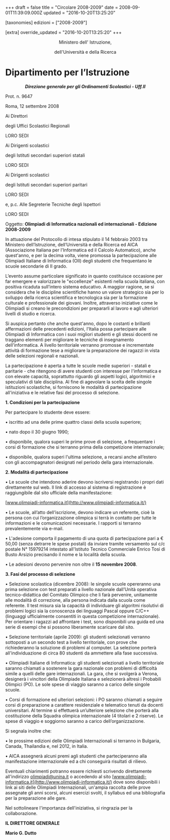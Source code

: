 +++
draft = false
title = "Circolare 2008-2009"
date = 2008-09-01T11:39:09.000Z
updated = "2016-10-20T13:25:20"

[taxonomies]
edizioni = ["2008-2009"]

[extra]
override_updated = "2016-10-20T13:25:20"
+++
<div style="text-align: center;">

Ministero dell' Istruzione,

</div>

<div style="text-align: center;">

dell'Università e della Ricerca

</div>

# Dipartimento per l’Istruzione

<div style="text-align: center;">

**_Direzione generale per gli Ordinamenti Scolastici - Uff.II_**

</div>

Prot. n. 9647

Roma, 12 settembre 2008

Ai Direttori

degli Uffici Scolastici Regionali

LORO SEDI

Ai Dirigenti scolastici

degli Istituti secondari superiori statali

LORO SEDI

Ai Dirigenti scolastici

degli Istituti secondari superiori paritari

LORO SEDI

e, p.c. Alle Segreterie Tecniche degli Ispettori

LORO SEDI

Oggetto: **Olimpiadi di Informatica nazionali ed internazionali - Edizione 2008-2009**

In attuazione del Protocollo di intesa stipulato il 14 febbraio 2003 tra Ministero dell’Istruzione, dell’Università e della Ricerca ed AICA (Associazione Italiana per l'Informatica ed il Calcolo Automatico), anche quest'anno, e per la decima volta, viene promossa la partecipazione alle Olimpiadi Italiane di Informatica (OII) degli studenti che frequentano le scuole secondarie di II grado.

L’evento assume particolare significato in quanto costituisce occasione per far emergere e valorizzare le "eccellenze" esistenti nella scuola italiana, con positiva ricaduta sull’intero sistema educativo. A maggior ragione, se si considera che le discipline scientifiche hanno un valore strategico sia per lo sviluppo della ricerca scientifica e tecnologica sia per la formazione culturale e professionale dei giovani. Inoltre, attraverso iniziative come le Olimpiadi si creano le precondizioni per prepararli al lavoro e agli ulteriori livelli di studio e ricerca.

Si auspica pertanto che anche quest'anno, dopo le costanti e brillanti affermazioni delle precedenti edizioni, l'Italia possa partecipare alle Olimpiadi di Informatica con i suoi migliori studenti e gli stessi docenti ne traggano elementi per migliorare le tecniche di insegnamento dell’informatica. A livello territoriale verranno promosse e incrementate attività di formazione tese a migliorare la preparazione dei ragazzi in vista delle selezioni regionali e nazionali.

La partecipazione è aperta a tutte le scuole medie superiori - statali e paritarie - che ritengono di avere studenti con interesse per l'informatica e con elevate capacità, soprattutto riguardo gli aspetti logici, algoritmici e speculativi di tale disciplina. Al fine di agevolare la scelta delle singole istituzioni scolastiche, si forniscono le modalità di partecipazione all'iniziativa e le relative fasi del processo di selezione.

**1. Condizioni per la partecipazione**

Per partecipare lo studente deve essere:

• iscritto ad una delle prime quattro classi della scuola superiore;

• nato dopo il 30 giugno 1990;

• disponibile, qualora superi le prime prove di selezione, a frequentare i corsi di formazione che si terranno prima della competizione internazionale;

• disponibile, qualora superi l'ultima selezione, a recarsi anche all’estero con gli accompagnatori designati nel periodo della gara internazionale.

**2. Modalità di partecipazione**

• Le scuole che intendono aderire devono iscriversi registrando i propri dati direttamente sul web. Il link di accesso al sistema di registrazione è raggiungibile dal sito ufficiale della manifestazione:

[www.olimpiadi-informatica.it](http://www.olimpiadi-informatica.it/)

• Le scuole, all’atto dell’iscrizione, devono indicare un referente, cioè la persona con cui l’organizzazione olimpica si terrà in contatto per tutte le informazioni e le comunicazioni necessarie. I rapporti si terranno prevalentemente via e-mail.

• L'adesione comporta il pagamento di una quota di partecipazione pari a € 50,00 (senza detrarre le spese postali) da inviare tramite versamento sul c/c postale N° 15979214 intestato all'Istituto Tecnico Commerciale Enrico Tosi di Busto Arsizio precisando il nome e la località della scuola.

• Le adesioni devono pervenire non oltre il **15 novembre 2008**.

**3. Fasi del processo di selezione**

• Selezione scolastica (dicembre 2008): le singole scuole opereranno una prima selezione con test preparati a livello nazionale dall’Unità operativa tecnico-didattica del Comitato Olimpico che li farà pervenire, unitamente alle modalità di correzione, alla persona indicata dalla scuola come referente. Il test misura sia la capacità di individuare gli algoritmi risolutivi di problemi logici sia la conoscenza dei linguaggi Pascal oppure C/C++ (linguaggi ufficialmente consentiti in questa competizione internazionale). Per orientare i ragazzi ad affrontare i test, sono disponibili una guida ed una serie di esempi che si possono liberamente scaricare dal sito.

• Selezione territoriale (aprile 2009): gli studenti selezionati verranno sottoposti a un secondo test a livello territoriale, con prove che richiederanno la soluzione di problemi al computer. La selezione porterà all'individuazione di circa 80 studenti da ammettere alla fase successiva.

• Olimpiadi Italiane di Informatica: gli studenti selezionati a livello territoriale saranno chiamati a sostenere la gara nazionale con problemi di difficoltà simile a quelli delle gare internazionali. La gara, che si svolgerà a Verona, designerà i vincitori della Olimpiade Italiana e selezionerà altresì i Probabili Olimpici (PO). Le sole spese di viaggio saranno a carico delle singole scuole.

• Corsi di formazione ed ulteriori selezioni: i PO saranno chiamati a seguire corsi di preparazione a carattere residenziale e telematico tenuti da docenti universitari. Al termine si effettuerà un’ulteriore selezione che porterà alla costituzione della Squadra olimpica internazionale (4 titolari e 2 riserve). Le spese di viaggio e soggiorno saranno a carico dell’organizzazione.

Si segnala inoltre che:

• le prossime edizioni delle Olimpiadi Internazionali si terranno in Bulgaria, Canada, Thailandia e, nel 2012, in Italia.

• AICA assegnerà alcuni premi agli studenti che parteciperanno alla manifestazione internazionale ed a chi conseguirà risultati di rilievo.

Eventuali chiarimenti potranno essere richiesti scrivendo direttamente all'indirizzo [olimpiadi@unina.it](mailto:olimpiadi@unina.it?subject=Chiarimenti%20iscrizione%20IOI2009) o accedendo al sito [www.olimpiadi-informatica.it](http://www.olimpiadi-informatica.it/) dove sono disponibili i link ai siti delle Olimpiadi Internazionali, un'ampia raccolta delle prove assegnate gli anni scorsi, alcuni esercizi svolti, il syllabus ed una bibliografia per la preparazione alle gare.

Nel sottolineare l'importanza dell'iniziativa, si ringrazia per la collaborazione.

**IL DIRETTORE GENERALE**

**Mario G. Dutto**
